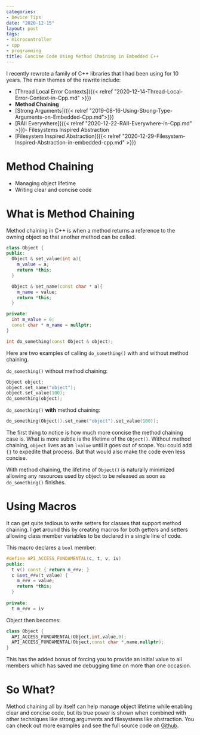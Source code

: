 ```yaml
---
categories:
- Device Tips
date: "2020-12-15"
layout: post
tags:
- microcontroller
- cpp
- programming
title: Concise Code Using Method Chaining in Embedded C++ 
---
```


I recently rewrote a family of C++ libraries that I had been using for 10 years. The main themes of the rewrite include:

- [Thread Local Error Contexts]({{< relref "2020-12-14-Thread-Local-Error-Context-in-Cpp.md" >}})
- **Method Chaining**
- [Strong Arguments]({{< relref "2019-08-16-Using-Strong-Type-Arguments-on-Embedded-Cpp.md">}})
- [RAII Everywhere]({{< relref "2020-12-22-RAII-Everywhere-in-Cpp.md" >}})- Filesystems Inspired Abstraction
- [Filesystem Inspired Abstraction]({{< relref "2020-12-29-Filesystem-Inspired-Abstraction-in-embedded-cpp.md" >}})

# Method Chaining

- Managing object lifetime
- Writing clear and concise code

# What is Method Chaining

Method chaining in C++ is when a method returns a reference to the owning object so that another method can be called.

```c++
class Object {
public:
  Object & set_value(int a){
    m_value = a;
    return *this;
  }

  Object & set_name(const char * a){
    m_name = value;
    return *this;
  }

private:
  int m_value = 0;
  const char * m_name = nullptr;
}

int do_something(const Object & object);
```

Here are two examples of calling `do_something()` with and without method chaining.

`do_something()` without method chaining:

```c++
Object object;
object.set_name("object");
object.set_value(100);
do_something(object);
```

`do_something()` **with** method chaining:

```c++
do_something(Object().set_name("object").set_value(100));
```

The first thing to notice is how much more concise the method chaining case is. What is more subtle is the lifetime of the `Object()`. Without method chaining, `object` lives as an `lvalue` until it goes out of scope. You could add `{}` to expedite that process. But that would also make the code even less concise.

With method chaining, the lifetime of `Object()` is naturally minimized allowing any resources used by object to be released as soon as `do_something()` finishes.

# Using Macros

It can get quite tedious to write setters for classes that support method chaining. I get around this by creating macros for both getters and setters allowing class member variables to be declared in a single line of code.

This macro declares a `bool` member:

```c++
#define API_ACCESS_FUNDAMENTAL(c, t, v, iv)                                    \
public:                                                                        \
  t v() const { return m_##v; }                                                \
  c &set_##v(t value) {                                                        \
    m_##v = value;                                                             \
    return *this;                                                              \
  }                                                                            \
                                                                               \
private:                                                                       \
  t m_##v = iv
```

Object then becomes:

```c++
class Object {
  API_ACCESS_FUNDAMENTAL(Object,int,value,0);
  API_ACCESS_FUNDAMENTAL(Object,const char *,name,nullptr);
}
```

This has the added bonus of forcing you to provide an initial value to all members which has saved me debugging time on more than one occasion.

# So What?

Method chaining all by itself can help manage object lifetime while enabling clear and concise code, but its true power is shown when combined with other techniques like strong arguments and filesystems like abstraction. You can check out more examples and see the full source code on [Github](https://github.com/StratifyLabs/API).

